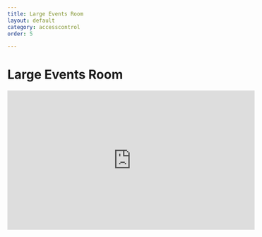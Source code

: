 ```yaml
---
title: Large Events Room
layout: default
category: accesscontrol
order: 5

---
```

# Large Events Room

<iframe width="560" height="315" src="https://www.youtube.com/embed/3XXKXV6JsYw" frameborder="0" allow="accelerometer; autoplay; encrypted-media; gyroscope; picture-in-picture" allowfullscreen></iframe>